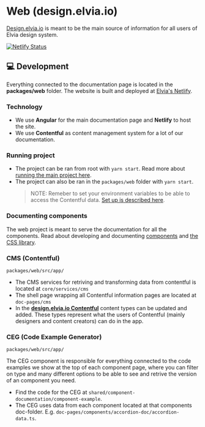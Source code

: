 # Web (design.elvia.io)

[Design.elvia.io](https://design.elvia.io/) is meant to be the main source of information for all users of
Elvia design system.

[![Netlify Status](https://api.netlify.com/api/v1/badges/a7c263fb-8570-458d-8d9e-4fb84fbb2f8e/deploy-status)](https://app.netlify.com/sites/elvis-designsystem/deploys)

## 💻 Development

Everything connected to the documentation page is located in the **packages/web** folder. The website is built
and deployed at [Elvia's Netlify](https://app.netlify.com/sites/elvis-designsystem/overview).

### Technology

- We use **Angular** for the main documentation page and **Netlify** to host the site.
- We use **Contentful** as content management system for a lot of our documentation.

### Running project

- The project can be ran from root with `yarn start`. Read more about
  [running the main project here](https://github.com/3lvia/designsystem#setup).
- The project can also be ran in the `packages/web` folder with `yarn start`.
  > NOTE: Remeber to set your environment variables to be able to access the Contentful data.
  > [Set up is described here](https://github.com/3lvia/designsystem#setup).

### Documenting components

The web project is meant to serve the documentation for all the components. Read about developing and
documenting [components](https://github.com/3lvia/designsystem/blob/master/packages/components/README.md) and
[the CSS library](https://github.com/3lvia/designsystem/blob/master/packages/elvis/README.md).

### CMS (Contentful)

`packages/web/src/app/`

- The CMS services for retriving and transforming data from contentful is located at `core/services/cms`
- The shell page wrapping all Contentful information pages are located at `doc-pages/cms`
- In the **[design.elvia.io Contentful](https://app.contentful.com/spaces/zez3t3t1iiwd/content_types)**
  content types can be updated and added. These types represent what the users of Contentful (mainly designers
  and content creators) can do in the app.

### CEG (Code Example Generator)

`packages/web/src/app/`

The CEG component is responsible for everything connected to the code examples we show at the top of each
component page, where you can filter on type and many different options to be able to see and retrive the
version of an component you need.

- Find the code for the CEG at `shared/component-documentation/component-example`.
- The CEG uses data from each component located at that components doc-folder. E.g.
  `doc-pages/components/accordion-doc/accordion-data.ts`.
